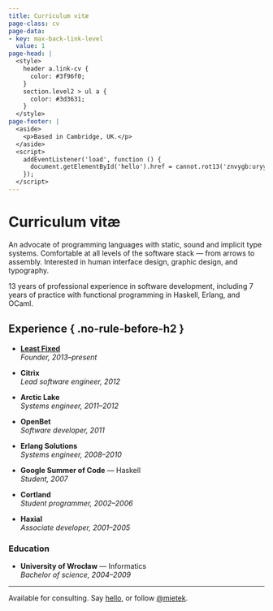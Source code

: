 ```yaml
---
title: Curriculum vitæ
page-class: cv
page-data:
- key: max-back-link-level
  value: 1
page-head: |
  <style>
    header a.link-cv {
      color: #3f96f0;
    }
    section.level2 > ul a {
      color: #3d3631;
    }
  </style>
page-footer: |
  <aside>
    <p>Based in Cambridge, UK.</p>
  </aside>
  <script>
    addEventListener('load', function () {
      document.getElementById('hello').href = cannot.rot13('znvygb:uryyb@zvrgrx.vb');
    });
  </script>
---
```



Curriculum vitæ
===============

An advocate of programming languages with static, sound and implicit type systems.  Comfortable at all levels of the software stack — from arrows to assembly.  Interested in human interface design, graphic design, and typography.

13 years of professional experience in software development, including 7 years of practice with functional programming in Haskell, Erlang, and OCaml.


Experience { .no-rule-before-h2 }
----------

-   [**Least Fixed**](https://leastfixed.com/)\
    _Founder, 2013–present_
    
-   **Citrix**\
    _Lead software engineer, 2012_

-   **Arctic Lake**\
    _Systems engineer, 2011–2012_

-   **OpenBet**\
    _Software developer, 2011_

-   **Erlang Solutions**\
    _Systems engineer, 2008–2010_

-   **Google Summer of Code** — Haskell\
    _Student, 2007_

-   **Cortland**\
    _Student programmer, 2002–2006_

-   **Haxial**\
    _Associate developer, 2001–2005_


### Education

-   **University of Wrocław** — Informatics\
    _Bachelor of science, 2004–2009_


---

Available for consulting.  Say <a href="" id="hello">hello</a>, or follow <a href="https://twitter.com/mietek">@mietek</a>.
